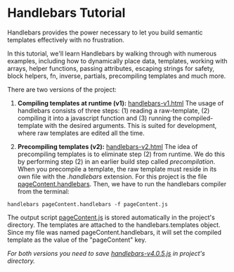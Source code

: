 # Handlebars Tutorial

Handlebars provides the power necessary to let you build semantic templates effectively with no frustration. 

In this tutorial, we'll learn Handlebars by walking through with numerous examples, including how to dynamically place data, templates, working with arrays, helper functions, passing attributes, escaping strings for safety, block helpers, fn, inverse, partials, precompiling templates and much more.

There are two versions of the project:

1. **Compiling templates at runtime (v1):** [handlebars-v1.html](https://github.com/skananitos/MEANtutorials/blob/master/handlebars-tutorial/handlebars-v1.html) The usage of handlebars consists of three steps: (1) reading a raw-template, (2) compiling it into a javascript function and (3) running the compiled-template with the desired arguments. This is suited for development, where raw templates are edited all the time.

2. **Precompiling templates (v2):** [handlebars-v2.html](https://github.com/skananitos/MEANtutorials/blob/master/handlebars-tutorial/handlebars-v2.html) The idea of precompiling templates is to eliminate step (2) from runtime. We do this by performing step (2) in an earlier build step called *precompilation*. When you precompile a template, the raw template must reside in its own file with the *.handlebars* extension. For this project is the file [pageContent.handlebars](https://github.com/skananitos/MEANtutorials/blob/master/handlebars-tutorial/pageContent.handlebars). Then, we have to run the handlebars compiler from the terminal:

`handlebars pageContent.handlebars -f pageContent.js`

The output script [pageContent.js](https://github.com/skananitos/MEANtutorials/blob/master/handlebars-tutorial/pageContent.js) is stored automatically in the project's directory. The templates are attached to the handlebars.templates object. Since my file was named pageContent.handlebars, it will set the compiled template as the value of the "pageContent" key. 


*For both versions you need to save [handlebars-v4.0.5.js](https://github.com/skananitos/MEANtutorials/blob/master/handlebars-tutorial/handlebars-v4.0.5.js) in project's directory.*
